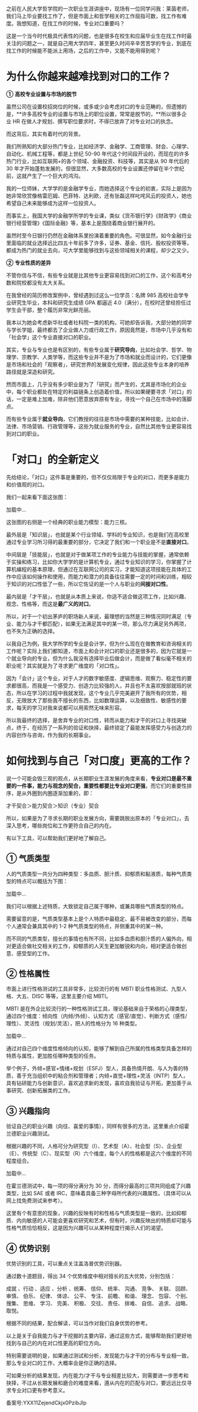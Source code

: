 之前在人民大学哲学院的一次职业生涯讲座中，现场有一位同学问我：莱茵老师，我们马上毕业要找工作了，但是市面上和哲学相关的工作屈指可数，找工作有难度。我想知道，在找工作的时候，专业对口重要吗？

这是一个当今时代极具代表性的问题，也是很多在校生和应届毕业生在找工作时最关注的问题之一，就是自己用大学四年，甚至更久时间辛辛苦苦学的专业，到底在找工作的时候能不能派上用场，之后的工作中，又能不能用得到呢？

# **为什么你越来越难找到对口的工作？**

**①** **高校专业设置与市场的脱节**

虽然公司在设置校招岗位的时候，或多或少会考虑对口的专业范畴的，但遗憾的是，**许多高校专业的设置与市场上的职位设置，常常是脱节的，**所以很多企业 HR 在做人才规划、撰写职位要求时，不得已放弃了对专业对口的执念。

而这背后，其实有着时代的背景。

我们所熟知的大部分热门专业，比如经济学、金融学、工商管理、财会、心理学、自动化、机械工程等，都是上世纪 50-90 年代这个时间段开设的，而现在的许多热门行业，比如互联网+的各个领域、金融投资、科技等，其实是从 90 年代后的 30 年才开始蓬勃发展的，但很显然，大多数高校的专业设置还停留在半个世纪前，这就产生了一个巨大的鸿沟。

我的一位师妹，大学学的是金融学专业，而她选择这个专业的初衷，实际上是因为她非常欣赏像格雷厄姆、巴菲特、达利欧，还有张磊这样叱咤风云的投资人，她也希望自己未来能够成为这样一位投资人。

而事实上，我国大学的金融学所学的专业课，类似《货币银行学》《财政学》《商业银行经营管理》《国际金融》等，基本上是围绕着商业银行展开的。

虽然时至今日银行仍然在金融体系里扮演着重要的角色。可很显然，如今金融行业里面临的就业选择远比四五十年前多了许多，证券、基金、信托、股权投资等等，都成为热门的就业去向，可大学里能够找到与这些领域相关的课程，却少之又少。

**②** **专业性质的差异**

不管你信与不信，有些专业就是比其他专业更容易找到对口的工作，这个和高考分数和院校都没有太大关系。

在我曾经的简历修改案例中，曾经遇到过这么一位学员：名牌 985 高校社会学专业研究生毕业，本科和研究生成绩 GPA 都逼近 4.0（满分），在校时还曾经担任过学生会干部，整个履历非常光鲜亮丽。

我本以为她会考虑新华社或者社科院一类的机构，可她却告诉我，大部分她的同学与学长学姐，最终都去了企业做人力或行政工作，原因竟然是，市场中几乎没有和「社会学」这个专业直接对口的职业。

其实，专业与专业也是有区别的，有些专业属于**研究导向**，比如社会学、哲学、物理学、宗教学、人类学等，而这些专业并不是为了市场和就业而设计的，它们更像是市场和社会的「观察者」，研究世界的发展变化规律，因此这些专业本身的培养路径就是深造和研究。

然而市面上，几乎没有多少职业是为了「研究」而产生的，尤其是市场化的企业中，每个职业都处在特定的利益链条上创造着价值，所以如果硬要寻求「对口」的话，一定是难上加难，除非他们愿意放弃原有专业，寻找一个自己在市场中的落脚点。

而有些专业属于**就业导向**，它们教授的往往是市场中需要的某种技能，比如会计、法律、市场营销、行政管理等，这些为就业服务的专业，自然比其他专业更容易找到对口的职业。

# **「对口」的全新定义**

先给结论，「对口」这件事是重要的，但不仅仅局限于专业的对口，而更多是能力和价值观的对口。

我们一起来看下面这张图：

加载中...

这张图的右侧是一个经典的职业能力模型：能力三核。

最外层是「知识层」，也就是某个行业领域、学科的专业知识，也是我们在高校里通过专业学习所习得的最重要的部分，它决定了我们和一个职业是不是**直接对口**。

中间层是「技能层」，也就是对于做某项工作的专业能力与技能的掌握，通常依赖于实操和练习，比如你大学学的是计算机专业，通过专业知识的学习，你掌握了计算机编程的基本原理，但通过在互联网公司的实习，才能知道这项技能在具体的工作中应该如何操作和使用，而能力和潜力的具备往往需要一定的时间和训练，相较于知识的对口性低了一些，所以它佐证的是一个人与职业的**间接对口性**。

最内层是「才干层」，也就是从本质上来说，你适不适合做这项工作，比如兴趣、观念、性格等，而这是**最广义的对口**。

所以，对于一个初出茅庐的职场新人来说，最理想的当然是三种情况同时满足（专业、能力与才干都匹配），如果无法满足其中的某一项，那么尽力满足另外两项，也不失为正确的选择。

以我自己为例，我大学所学的专业是会计学，但为什么现在在做教育和咨询相关的工作呢？实际上我们都知道，市面上和会计对口的职业还是很多的，因为它就是一个就业导向的专业，但为什么我没有选择毕业后做会计，而是做了看似毫不相关的职业呢？其实就是为了寻求更广维度的「对口性」。

因为「会计」这个专业，对于人才的数字敏感度、逻辑思维、观察力、稳定性的要求都很高，而我是一个感受力、创造力比较强的人，并且也不太喜欢按部就班的状态，所以在学习的过程中我就发现，这个专业几乎完美避开了我所有的优势，相反，无限放大了那些我不擅长的东西，比如数理运算，以及细致性、敏感性的要求，每天的学习对我来说都可以用索然无味来形容。

所以我最终的选择，是舍弃专业的对口性，转而从能力和才干的对口上寻找突破点，终于，在经历了一系列的验证和抉择，最终锁定了最能发挥感受力与创造力的内容创作与咨询，作为我的长期事业。

# **如何找到与自己「对口度」更高的工作？**

说一个可能会毁三观的观点，从长期职业生涯发展的角度来看，**专业对口是最不重要的一件事，能力与观念的契合，重要性都要比专业对口更强**，而它们的重要性排序，是从外圈到内圈逐渐加重的，即：

才干契合＞能力契合＞知识（专业）契合

所以，如果是为了寻求长期的职业发展方向，需要跳脱出原本的「专业对口」，去深入思考，哪些岗位和工作更符合自己的内在。

有以下工具，可以帮助我们更好地了解自己。 

## ① 气质类型

人的气质类型一共分为四种类型：多血质、胆汁质、抑郁质和黏液质，每种气质类型的特点可以概括为下图：

加载中...

我们可以根据上述特质，大致锁定自己属于哪种，或兼具哪些气质类型的特点。

需要留意的是，气质类型基本上是个人特质中最稳定、最不易被改变的部分，而每个人通常会兼具其中的 1-2 种气质类型的特点，并侧重其中的某一种。

而不同的气质类型，擅长的事情也有所不同，比如多血质和胆汁质的人偏外向，相对更适合做社交相关的工作，抑郁质的人天生更加敏锐和内向，相对更适合做创意、感受型的工作。

## ② 性格属性

市面上进行性格测试的工具非常多，比较流行的有 MBTI 职业性格测试、九型人格、大五、DISC 等等，这里主要介绍 MBTI。

MBTI 是在外企比较流行的一种性格测试工具，理论基础来自于荣格的心理类型，通过四个维度：倾向性（内倾/外倾）、认知方式（感官/直觉）、判断方式（感性/理性）、灵活性（规划/灵活），把人的性格分为 16 种类型。

加载中...

通过对自己四个维度性格倾向的认知，能够了解到自己所属的性格类型具备怎样的特质与属性，更加胜任哪种类型的任务。

举个例子，外倾+感官+情绪+规划（ESFJ）型人，具备热情开朗、与人为善的特质，善于充当组织中的粘合剂和管理者；内倾+直觉+理性+灵活（INTP）型人，具有钻研能力与创新意识，喜欢追求新的发现，喜欢自我验证与开拓，更加善于从事研究、创新拓展类的工作。

## ③ 兴趣指向

验证自己的职业兴趣（向往、喜爱的事情），同样有很多的方法，这里重点介绍霍兰德职业兴趣测试。

根据兴趣的不同，人格可分为研究型（I）、艺术型（A）、社会型（S）、企业型（E）、传统型（C）、现实型（R）六个维度，每个人的性格都是这六个维度的不同程度组合。

加载中...

在霍兰德测试中，每一项的得分满分为 30 分，而得分最高的三项共同组成了兴趣类型，比如 SAE 或者 IRC，意味着具备三种字母所代表的兴趣属性。（具体可以从网上找免费测试来参考）。

这里有个有意思的现象，兴趣的反映有时和性格与气质类型是一致的，比如抑郁质、内向敏感的人可能会更喜欢研究和艺术，但有时，兴趣反映出的特质却可能与性格气质恰恰相反，这是因为兴趣可以从某种程度行揭示人们的渴望。

## ④ 优势识别

优势识别的工具，可以重点关注盖洛普优势识别器。

通过数十道题目，得出 34 个优势维度中相对擅长的五大优势，分别包括：

成就 、行动 、适应 、分析 、统筹、 信仰、 统率、 沟通、 竞争、 关联、 回顾、 审慎、 伯乐、 纪律、 体谅、 公平、 专注、 前瞻、 和谐、 理念、 包容、 个别、 搜集、 思维、 学习、 完美、 积极、 交往、 责任、 排难、 自信、 追求、 战略、 取悦。

根据不同的结果，配合解读，可以当作对我们自身优势的参考。

以上是关于自我能力与才干挖掘的主要内容，通过这些方式，能够帮助我们更好地找到与自己的内在对口性更高的职位方向。

特别需要说明的是，如果通过测试和分析，发现能力与才干的分布与专业相一致，那么专业对口的工作，大概率会是你正确的选择。

可如果分析的结果发现，内在能力/才干与专业相差比较大，则需要进一步思考和抉择，不过从长期发展和磨合的难度来看，遵从内在的匹配与对口，要远远比仅寻求专业对口更有参考意义。

备案号:YXX11ZejendCkjx0PzibJlp